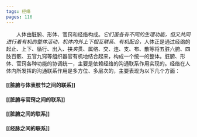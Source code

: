 ```yaml
---
tags: 经络
pages: 116
---
```

&emsp;&emsp;人体由脏腑、形体、官窍和经络构成。<dfn>它们虽各有不同的生理功能，但又共同进行着有机的整体活动，机体内外上下相互联系、有机配合，</dfn>人体正是通过经络的起止、上下、循行、出入、~~挟~~<dfn>夹</dfn>贯、属络、交、连、支、布、散等将五脏六腑、四肢百骸、五官九窍等组织器官有机地结合起来，构成一个统一的整体。脏腑、形体、官窍各种功能的协调统一，主要是依赖经络的沟通联系作用实现的。经络在人体内所发挥的沟通联系作用是多方位、多层次的，主要表现为以下几个方面：
#### [[脏腑与体表肢节之间的联系]]
#### [[脏腑与官窍之间的联系]]
#### [[脏腑之间的联系]]
#### [[经脉之间的联系]]